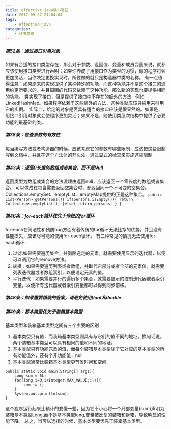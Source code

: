 ```yaml
---
title: effective java读书笔记
date: 2017-09-27 21:04:04
tags:
    - effective-java
categories:
    - 读书笔记
---
```

##### 第52条：通过接口引用对象
如果有合适的接口类型存在，那么对于参数、返回值、变量和成员变量来说，就都应该使用接口类型进行声明；如果你养成了用接口作为类型的习惯，你的程序将会更加灵活，当你决定更换实现时，所要做的就只是构造器中类的名称。
有一点值得注意：如果原来的实现提供了某种特殊的功能，而这种功能并不是这个接口的通用约定所要求的，并且周围的代码又依赖于这种功能，那么新的实现也要提供相同的功能。
类实现了接口，但是提供了接口中不存在的额外的方法--例如LinkedHashMap。如果程序依赖于这些额外的方法，这种类就应该只被用来引用它的实例。
实际上，给定的对象是否具有适当的接口应该是很显然的。如果是，用接口引用对象就会使程序更加灵活；如果不是，则使用类层次结构中提供了必要功能的最基础的类。

<!--more-->

##### 第38条：检查参数的有效性
每当编写方法或者构造器的时候，应该考虑它的参数有哪些限制，应该把这些限制写到文档中，并且在这个方法体的开头处，通过显式的检查来实施这些限制
##### 第43条：返回0长度的数组或者集合，而不是Null
返回类型为数组或集合的方法没理由返回null，应该返回一个零长度的数组或者集合。
可以做成在每当需要返回空集合时，都返回同一个不可变的空集合。Collections.emptySet、emptyList、emptyMap提供的正是这种集合。
`public List<Person> getPersons(){
        if(persons.isEmpty()){
            return Collections.emptyList();
        }else{
            return persons;
        }
}`
##### 第46条：for-each循环优先于传统的for循环
for-each在简洁性和预防bug方面有着传统的for循环无法比拟的优势，并且没有性能损失，应该尽可能的使用for-each循环。
有三种常见的情况无法使用for-each循环:
1. 过滤:如果需要遍历集合，并删除选定的元素，就需要使用显示的迭代器，以便可以调用它的remove方法。
2. 转换：如果需要遍历列表或者数组，并取代它部分或者全部的元素值，就需要列表迭代器或者数组索引，以便设定元素的值。
3. 平行迭代：如果需要并行的遍历多个集合，就需要显示的控制迭代器或者索引变量，以便所有迭代器或者索引变量都可以得到同步前移。
##### 第48条：如果需要精确的答案，请避免使用float和double
##### 第49条：基本类型优先于装箱基本类型
基本类型和装箱基本类型之间有三个主要的区别：
1. 基本类型只有值，而装箱基本类型则具有与它们的值不同的地址。换句话说，两个装箱基本类型可以具有相同的值和不同的地址。
2. 基本类型只有功能完备的值，而每个装箱基本类型除了它对应的基本类型的所有功能值外，还有个非功能值：null
3. 基本类型通常比装箱基本类型更节省时间和空间.

```
public static void main(String[] args){
    Long sum = 0L;
    for(long i=0;i<Integer.MAX_VALUE;i++){
        sum += i;
    }
    System.out.println(sum);
}
```
这个程序运行起来比预计的要慢一些，因为它不小心将一个局部变量(sum)声明为装箱基本类型Long,而不是基本类型long,变量被反复的装箱和拆箱，导致明显的性能下降。
总之，当可以选择的时候，基本类型要优先于装箱基本类型。



